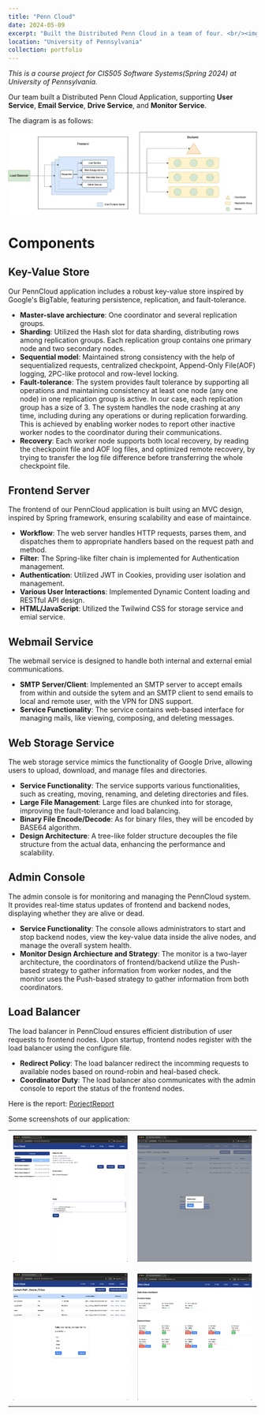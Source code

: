 ```yaml
---
title: "Penn Cloud"
date: 2024-05-09
excerpt: "Built the Distributed Penn Cloud in a team of four. <br/><img src='/images/portforlio/penn-cloud/penn-cloud-screenshots/mainpage.png' width='60%'>"
location: "University of Pennsylvania"
collection: portfolio
---
```


_This is a course project for CIS505 Software Systems(Spring 2024) at University of Pennsylvania._

Our team built a Distributed Penn Cloud Application, supporting **User Service**, **Email Service**, **Drive Service**, and **Monitor Service**.

The diagram is as follows:
<p align="center">
  <img src="/images/portforlio/penn-cloud/diagram.jpeg">
</p>

# Components

## Key-Value Store
Our PennCloud application includes a robust key-value store inspired by Google's BigTable, featuring persistence, replication, and fault-tolerance. 
- **Master-slave archiecture**: One coordinator and several replication groups.
- **Sharding**: Utilized the Hash slot for data sharding, distributing rows among replication groups. Each replication group contains one primary node and two secondary nodes.
- **Sequential model**: Maintained strong consistency with the help of sequentialized requests, centralized checkpoint, Append-Only File(AOF) logging, 2PC-like protocol and row-level locking. 
- **Fault-tolerance**: The system provides fault tolerance by supporting all operations and maintaining consistency at least one node (any one node) in one replication group is active. In our case, each replication group has a size of 3. The system handles the node crashing at any time, including during any operations or during replication forwarding. This is achieved by enabling worker nodes to report other inactive worker nodes to the coordinator during their
communications.
- **Recovery**: Each worker node supports both local recovery, by reading the checkpoint file and AOF log files, and optimized remote recovery, by trying to transfer the log file difference before transferring the whole checkpoint file.

## Frontend Server
The frontend of our PennCloud application is built using an MVC design, inspired by Spring framework, ensuring scalability and ease of maintaince. 
- **Workflow**: The web server handles HTTP requests, parses them, and dispatches them to appropriate handlers based on the request path and method. 
- **Filter**: The Spring-like filter chain is implemented for Authentication management. 
- **Authentication**: Utilized JWT in Cookies, providing user isolation and management.
- **Various User Interactions**: Implemented Dynamic Content loading and RESTful API design.
- **HTML/JavaScript**: Utilized the Twilwind CSS for storage service and emial service.

## Webmail Service
The webmail service is designed to handle both internal and external emial communications. 
- **SMTP Server/Client**: Implemented an SMTP server to accept emails from within and outside the sytem and an SMTP client to send emails to local and remote user, with the VPN for DNS support.
- **Service Functionality**: The service contains web-based interface for managing mails, like viewing, composing, and deleting messages. 

## Web Storage Service
The web storage service mimics the functionality of Google Drive, allowing users to upload, download, and manage files and directories.
- **Service Functionality**: The service supports various functionalities, such as creating, moving, renaming, and deleting directories and files. 
- **Large File Management**: Large files are chunked into  for storage, improving the fault-tolerance and load balancing. 
- **Binary File Encode/Decode**: As for binary files, they will be encoded by BASE64 algorithm. 
- **Design Architecture**: A tree-like folder structure decouples the file structure from the actual data, enhancing the performance and scalability.

## Admin Console
The admin console is for monitoring and managing the PennCloud system. It provides real-time status updates of frontend and backend nodes, displaying whether they are alive or dead. 
- **Service Functionality**: The console allows administrators to start and stop backend nodes, view the key-value data inside the alive nodes, and manage the overall system health. 
- **Monitor Design Archiecture and Strategy**: The monitor is a two-layer architecture, the coordinators of frontend/backend utilize the Push-based strategy to gather information from worker nodes, and the monitor uses the Push-based strategy to gather information from both coordinators. 

## Load Balancer
The load balancer in PennCloud ensures efficient distribution of user requests to frontend nodes. Upon startup, frontend nodes register with the load balancer using the configure file. 
- **Redirect Policy**: The load balancer redirect the incomming requests to available nodes based on round-robin and heal-based check. 
- **Coordinator Duty**: The load balancer also communicates with the admin console to report the status of the frontend nodes. 

Here is the report: [PorjectReport](/files/penn-cloud-report.pdf)

Some screenshots of our application:
<table>
  <tr>
    <td style="padding:10px;"><img src="/images/portforlio/penn-cloud/penn-cloud-screenshots/screenshot_1.png" width="100%"></td>
    <td style="padding:10px;"><img src="/images/portforlio/penn-cloud/penn-cloud-screenshots/screenshot_2.png" width="100%"></td>
  </tr>
  <tr>
    <td style="padding:10px;"><img src="/images/portforlio/penn-cloud/penn-cloud-screenshots/screenshot_3.png" width="100%"></td>
    <td style="padding:10px;"><img src="/images/portforlio/penn-cloud/penn-cloud-screenshots/screenshot_4.png" width="100%"></td>
  </tr>
</table>